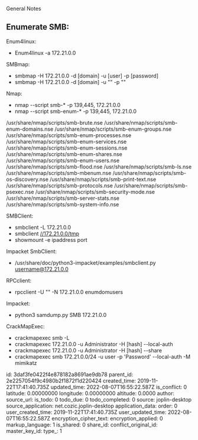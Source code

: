 General Notes

## Enumerate SMB:

Enum4linux:

- Enum4linux -a 172.21.0.0

SMBmap:

- smbmap -H 172.21.0.0 -d \[domain\] -u \[user\] -p \[password\]
- smbmap -H 172.21.0.0 -d \[domain\] -u "" -p ""

Nmap:

- nmap --script smb-* -p 139,445, 172.21.0.0
- nmap --script smb-enum-* -p 139,445, 172.21.0.0

/usr/share/nmap/scripts/smb-brute.nse
/usr/share/nmap/scripts/smb-enum-domains.nse
/usr/share/nmap/scripts/smb-enum-groups.nse
/usr/share/nmap/scripts/smb-enum-processes.nse
/usr/share/nmap/scripts/smb-enum-services.nse
/usr/share/nmap/scripts/smb-enum-sessions.nse
/usr/share/nmap/scripts/smb-enum-shares.nse
/usr/share/nmap/scripts/smb-enum-users.nse
/usr/share/nmap/scripts/smb-flood.nse
/usr/share/nmap/scripts/smb-ls.nse
/usr/share/nmap/scripts/smb-mbenum.nse
/usr/share/nmap/scripts/smb-os-discovery.nse
/usr/share/nmap/scripts/smb-print-text.nse
/usr/share/nmap/scripts/smb-protocols.nse
/usr/share/nmap/scripts/smb-psexec.nse
/usr/share/nmap/scripts/smb-security-mode.nse
/usr/share/nmap/scripts/smb-server-stats.nse
/usr/share/nmap/scripts/smb-system-info.nse

SMBClient:

- smbclient -L 172.21.0.0
- smbclient [//172.21.0.0/tmp](//172.21.0.0/tmp)
- showmount -e ipaddress port

Impacket SmbClient:

- /usr/share/doc/python3-impacket/examples/smbclient.py username@172.21.0.0

RPCclient:

- rpcclient -U "" -N 172.21.0.0 enumdomusers

Impacket:

- python3 samdump.py SMB 172.21.0.0

CrackMapExec:

- crackmapexec smb -L
- crackmapexec 172.21.0.0 -u Administrator -H \[hash\] --local-auth
- crackmapexec 172.21.0.0 -u Administrator -H \[hash\] --share
- crackmapexec smb 172.21.0.0/24 -u user -p 'Password' --local-auth -M mimikatz

id: 3daf3fe0422f4e878182a8691ae9db78
parent_id: 2e2257054f9c4980b2f1872f1d220424
created_time: 2019-11-22T17:41:40.735Z
updated_time: 2022-08-07T16:55:22.587Z
is_conflict: 0
latitude: 0.00000000
longitude: 0.00000000
altitude: 0.0000
author: 
source_url: 
is_todo: 0
todo_due: 0
todo_completed: 0
source: joplin-desktop
source_application: net.cozic.joplin-desktop
application_data: 
order: 0
user_created_time: 2019-11-22T17:41:40.735Z
user_updated_time: 2022-08-07T16:55:22.587Z
encryption_cipher_text: 
encryption_applied: 0
markup_language: 1
is_shared: 0
share_id: 
conflict_original_id: 
master_key_id: 
type_: 1